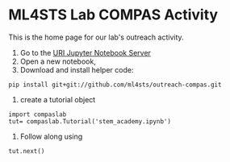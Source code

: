 # ML4STS Lab COMPAS Activity

This is the home page for our lab's outreach activity.  

<!-- Choose the page below for your specific event's detailed instructions -->

1. Go to the [URI Jupyter Notebook Server](https://jupyter.uri.edu/)
1. Open a new notebook,
1. Download and install helper code:

  ```
  pip install git+git://github.com/ml4sts/outreach-compas.git
  ```

1. create a tutorial object

  <!-- ```
  import compaslab
  tut= compaslab.LiveTutorial('stem_academy_hints.ipynb')
  ```

1. if you fall behind: -->

  ```
  import compaslab
  tut= compaslab.Tutorial('stem_academy.ipynb')
  ```

1. Follow along using

  ```
  tut.next()
  ```
